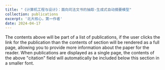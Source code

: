 ```yaml
---
title: "《计算机工程与设计》：面向司法文书的抽取-生成式自动摘要模型"
collection: publications
excerpt: '北大核心，第一作者'
date: 2024-04-17
---
```


The contents above will be part of a list of publications, if the user clicks the link for the publication than the contents of section will be rendered as a full page, allowing you to provide more information about the paper for the reader. When publications are displayed as a single page, the contents of the above "citation" field will automatically be included below this section in a smaller font.
